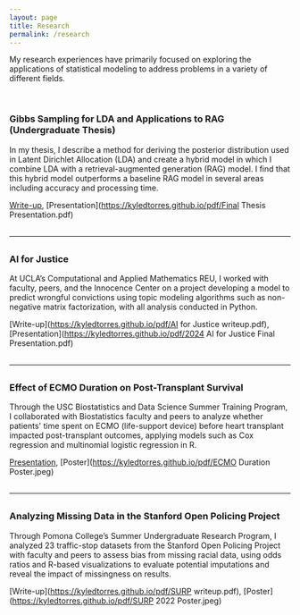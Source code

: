 ```yaml
---
layout: page
title: Research
permalink: /research
---
```


My research experiences have primarily focused on exploring the applications of statistical modeling to address problems in a variety of different fields.

<br>

### Gibbs Sampling for LDA and Applications to RAG (Undergraduate Thesis)

In my thesis, I describe a method for deriving the posterior distribution used in Latent Dirichlet Allocation (LDA) and create a hybrid model in which I combine LDA with a retrieval-augmented generation (RAG) model. I find that this hybrid model outperforms a baseline RAG model in several areas including accuracy and processing time.

[Write-up](https://kyledtorres.github.io/pdf/Thesis.pdf), [Presentation](https://kyledtorres.github.io/pdf/Final Thesis Presentation.pdf)

<hr style="margin:30px 0;">

### AI for Justice

At UCLA’s Computational and Applied Mathematics REU, I worked with faculty, peers, and the Innocence Center on a project developing a model to predict wrongful convictions using topic modeling algorithms such as non-negative matrix factorization, with all analysis conducted in Python.

[Write-up](https://kyledtorres.github.io/pdf/AI for Justice writeup.pdf), [Presentation](https://kyledtorres.github.io/pdf/2024 AI for Justice Final Presentation.pdf)

<hr style="margin:30px 0;">

### Effect of ECMO Duration on Post-Transplant Survival

Through the USC Biostatistics and Data Science Summer Training Program, I collaborated with Biostatistics faculty and peers to analyze whether patients' time spent on ECMO (life-support device) before heart transplant impacted post-transplant outcomes, applying models such as Cox regression and multinomial logistic regression in R.

[Presentation](https://kyledtorres.github.io/pdf/ECMO_Duration_Presentation_Final.pdf), [Poster](https://kyledtorres.github.io/pdf/ECMO Duration Poster.jpeg)

<hr style="margin:30px 0;">

### Analyzing Missing Data in the Stanford Open Policing Project

Through Pomona College’s Summer Undergraduate Research Program, I analyzed 23 traffic-stop datasets from the Stanford Open Policing Project with faculty and peers to assess bias from missing racial data, using odds ratios and R-based visualizations to evaluate potential imputations and reveal the impact of missingness on results.

[Write-up](https://kyledtorres.github.io/pdf/SURP writeup.pdf), [Poster](https://kyledtorres.github.io/pdf/SURP 2022 Poster.jpeg)
